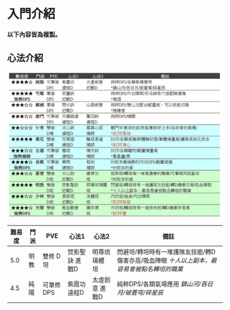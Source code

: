# 入門介紹

**以下內容皆為複製。**

## 心法介紹

![](./img/心法介紹.jpg)

|難易度|門派|PVE|心法1|心法2|備註|
|---|---|---|---|---|---|
|5.0|明教|雙修 D坦|焚影聖訣 進戰D|明尊琉璃體 坦|閃避坦/轉坦時有一堆護隊友技能/轉D傷害亦高/吸血陣眼 *十人以上副本，最容易會被點名轉坦的職業*|
|4.5|純陽|可單修 DPS|紫霞功 遠程D|太虛劍意 進戰D| 純粹DPS/各類氣場應用 *鎮山河/吞日月/破蒼穹/碎星辰* |